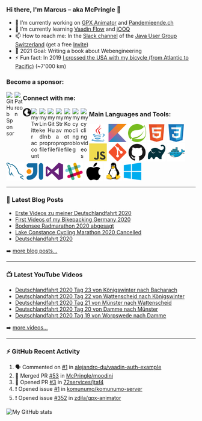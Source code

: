 ### Hi there, I'm Marcus – aka McPringle 👋

- 🔭 I’m currently working on [GPX Animator](https://gpx-animator.app/) and [Pandemieende.ch](https://pandemieende.ch/)
- 🌱 I’m currently learning [Vaadin Flow](https://vaadin.com/docs/flow/Overview.html) and [jOOQ](https://www.jooq.org/)
- 📫 How to reach me: In the [Slack channel](https://jugch.slack.com/) of the [Java User Group Switzerland](https://www.jug.ch/) (get a free [Invite](http://slack.jug.ch/))
- 🥅 2021 Goal: Writing a book about Webengineering
- ⚡ Fun fact: In 2019 [I crossed the USA with my bicycle (from Atlantic to Pacific)](https://locatoweb.com/map/single/1238186268) (~7'000 km)
<!--
- 👯 I’m looking to collaborate on ...
- 🤔 I’m looking for help with ...
- 💬 Ask me about ...
- 😄 Pronouns: ...
-->

### Become a sponsor:

[<img align="left" alt="GitHub Sponsor" title="GitHub Sponsor" width="22px" src="https://cdn.jsdelivr.net/npm/simple-icons@v3/icons/github.svg" />](https://github.com/sponsors/McPringle)
[<img align="left" alt="Patreon" title="Patreon" width="22px" src="https://cdn.jsdelivr.net/npm/simple-icons@v3/icons/patreon.svg" />](https://www.patreon.com/mcpringle)

### Connect with me:

[<img align="left" alt="my website" title="my website" width="22px" src="https://raw.githubusercontent.com/iconic/open-iconic/master/svg/globe.svg" />][website]
[<img align="left" alt="my Twitter account" title="my Twitter account" width="22px" src="https://cdn.jsdelivr.net/npm/simple-icons@v3/icons/twitter.svg" />][twitter]
[<img align="left" alt="my LinkedIn profile" title="my LinkedIn profile" width="22px" src="https://cdn.jsdelivr.net/npm/simple-icons@v3/icons/linkedin.svg" />][linkedin]
[<img align="left" alt="my GitHub profile" title="my GitHub profile" width="22px" src="https://cdn.jsdelivr.net/npm/simple-icons@v3/icons/github.svg" />][github]
[<img align="left" alt="my Strava profile" title="my Strava profile" width="22px" src="https://cdn.jsdelivr.net/npm/simple-icons@v3/icons/strava.svg" />][strava]
[<img align="left" alt="my Komoot profile" title="my Komoot profile" width="22px" src="https://cdn.jsdelivr.net/npm/simple-icons@v3/icons/komoot.svg" />][komoot]
[<img align="left" alt="my cycling blog" title="my cycling blog" width="22px" src="https://cdn.jsdelivr.net/npm/simple-icons@v3/icons/jekyll.svg" />][blog]
[<img align="left" alt="my cycling videos" title="my cycling videos" width="22px" src="https://cdn.jsdelivr.net/npm/simple-icons@v3/icons/youtube.svg" />][youtube]

### Main Languages and Tools:

<img width="48" height="48" alt="Java" title="Java" src="https://github.com/devicons/devicon/raw/master/icons/java/java-original.svg" />
<img width="48" height="48" alt="Kotlin" title="Kotlin" src="https://github.com/devicons/devicon/raw/master/icons/kotlin/kotlin-original.svg" />
<img width="48" height="48" alt="Spring" title="Spring" src="https://github.com/devicons/devicon/raw/master/icons/spring/spring-original.svg" />
<img width="48" height="48" alt="HTML5" title="HTML5" src="https://github.com/devicons/devicon/raw/master/icons/html5/html5-original.svg" />
<img width="48" height="48" alt="CSS3" title="CSS3" src="https://github.com/devicons/devicon/raw/master/icons/css3/css3-original.svg" />
<img width="48" height="48" alt="JavaScript" title="JavaScript" src="https://github.com/devicons/devicon/raw/master/icons/javascript/javascript-original.svg" />
<img width="48" height="48" alt="git" title="git" src="https://github.com/devicons/devicon/raw/master/icons/git/git-original.svg" />
<img width="48" height="48" alt="GitHub" title="GitHub" src="https://github.com/devicons/devicon/raw/master/icons/github/github-original.svg" />
<img width="48" height="48" alt="Gradle" title="Gradle" src="https://github.com/devicons/devicon/raw/master/icons/gradle/gradle-plain.svg" />
<img width="48" height="48" alt="Docker" title="Docker" src="https://github.com/devicons/devicon/raw/master/icons/docker/docker-original.svg" />
<img width="48" height="48" alt="MySQL" title="MySQL" src="https://github.com/devicons/devicon/raw/master/icons/mysql/mysql-original.svg" />
<img width="48" height="48" alt="IntelliJ" title="IntelliJ" src="https://github.com/devicons/devicon/raw/master/icons/intellij/intellij-original.svg" />
<img width="48" height="48" alt="Visual Studio Code" title="Visual Studio Code" src="https://github.com/devicons/devicon/raw/master/icons/visualstudio/visualstudio-plain.svg" />
<img width="48" height="48" alt="Slack" title="Slack" src="https://github.com/devicons/devicon/raw/master/icons/slack/slack-original.svg" />
<img width="48" height="48" alt="Apple" title="Apple" src="https://github.com/devicons/devicon/raw/master/icons/apple/apple-original.svg" />
<img width="48" height="48" alt="Linux" title="Linux" src="https://github.com/devicons/devicon/raw/master/icons/linux/linux-original.svg" />
<img width="48" height="48" alt="Windows" title="Windows" src="https://github.com/devicons/devicon/raw/master/icons/windows8/windows8-original.svg" />

---

### 📕 Latest Blog Posts

<!-- FATMANCYCLING:START -->
- [Erste Videos zu meiner Deutschlandfahrt 2020](https://fatmancycling.tours/de/2020/08/11/Deutschlandfahrt-2020-Videos/)
- [First Videos of my Bikepacking Germany 2020](https://fatmancycling.tours/en/2020/08/11/Bikepacking-Germany-2020-Videos/)
- [Bodensee Radmarathon 2020 abgesagt](https://fatmancycling.tours/de/2020/08/08/Bodensee-Radmarathon-2020-abgesagt/)
- [Lake Constance Cycling Marathon 2020 Cancelled](https://fatmancycling.tours/en/2020/08/08/Lake-Constance-Cycling-Marathon-2020-cancelled/)
- [Deutschlandfahrt 2020](https://fatmancycling.tours/de/2020/06/25/Deutschlandfahrt-2020/)
<!-- FATMANCYCLING:END -->

➡️ [more blog posts...][blog]

---

### 📺 Latest YouTube Videos

<!-- YOUTUBE:START -->
- [Deutschlandfahrt 2020 Tag 23 von Königswinter nach Bacharach](https://www.youtube.com/watch?v=SRDHJz9Hd1k)
- [Deutschlandfahrt 2020 Tag 22 von Wattenscheid nach Königswinter](https://www.youtube.com/watch?v=I3wq5NCXpMI)
- [Deutschlandfahrt 2020 Tag 21 von Münster nach Wattenscheid](https://www.youtube.com/watch?v=J1UXRuW9POY)
- [Deutschlandfahrt 2020 Tag 20 von Damme nach Münster](https://www.youtube.com/watch?v=t3yJrX0_1I8)
- [Deutschlandfahrt 2020 Tag 19 von Worpswede nach Damme](https://www.youtube.com/watch?v=qmMSg3wKRlw)
<!-- YOUTUBE:END -->

➡️ [more videos...][youtube]

---

### :zap: GitHub Recent Activity

<!--START_SECTION:activity-->
1. 🗣 Commented on [#1](https://github.com/alejandro-du/vaadin-auth-example/issues/1) in [alejandro-du/vaadin-auth-example](https://github.com/alejandro-du/vaadin-auth-example)
2. 🎉 Merged PR [#53](https://github.com/McPringle/moodini/pull/53) in [McPringle/moodini](https://github.com/McPringle/moodini)
3. 💪 Opened PR [#3](https://github.com/72services/jtaf4/pull/3) in [72services/jtaf4](https://github.com/72services/jtaf4)
4. ❗️ Opened issue [#1](https://github.com/komunumo/komunumo-server/issues/1) in [komunumo/komunumo-server](https://github.com/komunumo/komunumo-server)
5. ❗️ Opened issue [#352](https://github.com/zdila/gpx-animator/issues/352) in [zdila/gpx-animator](https://github.com/zdila/gpx-animator)
<!--END_SECTION:activity-->

![My GitHub stats](https://github-readme-stats.mcpringle.vercel.app/api?username=McPringle&count_private=true&show_icons=true)

<!-- Disabled, because there is something wrong with the calculation (87% JavaScript and only 2% Java can't be correct)!
![My Top Languages](https://github-readme-stats.mcpringle.vercel.app/api/top-langs/?username=McPringle&langs_count=5)
-->

[website]: https://fihlon.swiss/
[twitter]: https://twitter.com/McPringle
[linkedin]: https://www.linkedin.com/in/fihlon/
[github]: https://github.com/McPringle/
[strava]: https://www.strava.com/athletes/38507092
[komoot]: https://www.komoot.de/user/306059768140
[blog]: https://fatmancycling.tours/
[youtube]: https://www.youtube.com/channel/UCVPiWk3TEQtNnuRFmYnafyw

